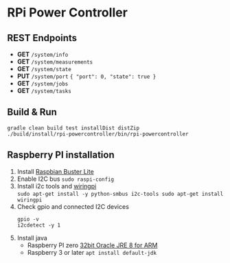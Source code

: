 # RPi Power Controller

## REST Endpoints
* __GET__ ``/system/info``
* __GET__ ``/system/measurements``
* __GET__ ``/system/state``
* __PUT__ ``/system/port``
  ``
  { "port": 0, "state": true }
  ``
* __GET__ ``/system/jobs``
* __GET__ ``/system/tasks``

## Build & Run
```
gradle clean build test installDist distZip
./build/install/rpi-powercontroller/bin/rpi-powercontroller
``` 

## Raspberry PI installation
1. Install [Raspbian Buster Lite](https://downloads.raspberrypi.org/raspbian_lite_latest)  
2. Enable I2C bus ``sudo raspi-config`` 
3. Install i2c tools and [wiringpi](http://wiringpi.com/download-and-install/)  
   ``
   sudo apt-get install -y python-smbus i2c-tools
   sudo apt-get install wiringpi
   `` 
4. Check gpio and connected I2C devices
   ```
   gpio -v
   i2cdetect -y 1
   ```
5. Install java
   * Raspberry PI zero [32bit Oracle JRE 8 for ARM](https://www.oracle.com/java/technologies/javase-jdk8-downloads.html)
   * Raspberry 3 or later ``apt install default-jdk``
   